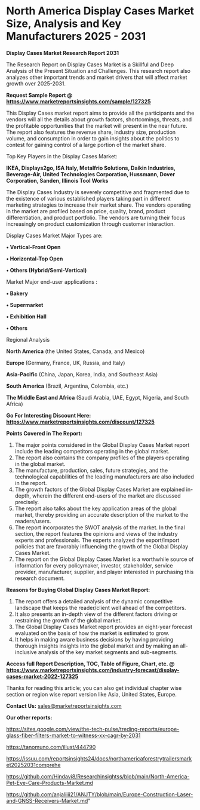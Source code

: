 # North America Display Cases Market Size, Analysis and Key Manufacturers 2025 - 2031

<strong>Display Cases Market Research Report 2031</strong>

The Research Report on Display Cases Market is a Skillful and Deep Analysis of the Present Situation and Challenges. This research report also analyzes other important trends and market drivers that will affect market growth over 2025-2031.

<strong>Request Sample Report @ <a href=https://www.marketreportsinsights.com/sample/127325>https://www.marketreportsinsights.com/sample/127325</a></strong>

This Display Cases market report aims to provide all the participants and the vendors will all the details about growth factors, shortcomings, threats, and the profitable opportunities that the market will present in the near future. The report also features the revenue share, industry size, production volume, and consumption in order to gain insights about the politics to contest for gaining control of a large portion of the market share.

Top Key Players in the Display Cases Market:

<strong>IKEA, Displays2go, ISA Italy, Metalfrio Solutions, Daikin Industries, Beverage-Air, United Technologies Corporation, Hussmann, Dover Corporation, Sanden, Illinois Tool Works</strong>

The Display Cases Industry is severely competitive and fragmented due to the existence of various established players taking part in different marketing strategies to increase their market share. The vendors operating in the market are profiled based on price, quality, brand, product differentiation, and product portfolio. The vendors are turning their focus increasingly on product customization through customer interaction.

Display Cases Market Major Types are:

<strong>• Vertical-Front Open

• Horizontal-Top Open

• Others (Hybrid/Semi-Vertical)</strong>

Market Major end-user applications :

<strong>• Bakery

• Supermarket

• Exhibition Hall

• Others</strong>

Regional Analysis

</u><strong><b>North America</b></strong> (the United States, Canada, and Mexico)

<strong><b>Europe </b></strong>(Germany, France, UK, Russia, and Italy)

<strong><b>Asia-Pacific</b></strong> (China, Japan, Korea, India, and Southeast Asia)

<strong><b>South America</b></strong> (Brazil, Argentina, Colombia, etc.)

<strong><b>The Middle East and Africa</b></strong> (Saudi Arabia, UAE, Egypt, Nigeria, and South Africa)

<strong>Go For Interesting Discount Here: <a href=https://www.marketreportsinsights.com/discount/127325>https://www.marketreportsinsights.com/discount/127325</a></strong>

<strong>Points Covered in The Report:</strong>
<ol>
  <li>The major points considered in the Global Display Cases Market report include the leading competitors operating in the global market.</li>
  <li>The report also contains the company profiles of the players operating in the global market.</li>
  <li>The manufacture, production, sales, future strategies, and the technological capabilities of the leading manufacturers are also included in the report.</li>
  <li>The growth factors of the Global Display Cases Market are explained in-depth, wherein the different end-users of the market are discussed precisely.</li>
  <li>The report also talks about the key application areas of the global market, thereby providing an accurate description of the market to the readers/users.</li>
  <li>The report incorporates the SWOT analysis of the market. In the final section, the report features the opinions and views of the industry experts and professionals. The experts analyzed the export/import policies that are favorably influencing the growth of the Global Display Cases Market.</li>
  <li>The report on the Global Display Cases Market is a worthwhile source of information for every policymaker, investor, stakeholder, service provider, manufacturer, supplier, and player interested in purchasing this research document.</li>
</ol>
<strong>Reasons for Buying Global Display Cases Market Report:</strong>

<ol>
  <li>The report offers a detailed analysis of the dynamic competitive landscape that keeps the reader/client well ahead of the competitors.</li>
  <li>It also presents an in-depth view of the different factors driving or restraining the growth of the global market.</li>
  <li>The Global Display Cases Market report provides an eight-year forecast evaluated on the basis of how the market is estimated to grow.</li>
  <li>It helps in making aware business decisions by having providing thorough insights insights into the global market and by making an all-inclusive analysis of the key market segments and sub-segments.</li>
</ol>
<strong>Access full Report Description, TOC, Table of Figure, Chart, etc. @ <a href=https://www.marketreportsinsights.com/industry-forecast/display-cases-market-2022-127325>https://www.marketreportsinsights.com/industry-forecast/display-cases-market-2022-127325</a></strong>


Thanks for reading this article; you can also get individual chapter wise section or region wise report version like Asia, United States, Europe.

<strong>Contact Us:</strong>
sales@marketreportsinsights.com

<strong>Our other reports:</strong>

<a href=https://sites.google.com/view/the-tech-pulse/treding-reports/europe-glass-fiber-filters-market-to-witness-xx-cagr-by-2031>https://sites.google.com/view/the-tech-pulse/treding-reports/europe-glass-fiber-filters-market-to-witness-xx-cagr-by-2031</a>

<a href=https://tanomuno.com/illust/444790>https://tanomuno.com/illust/444790</a>

<a href=https://issuu.com/reportsinsights24/docs/northamericaforestrytrailersmarket20252031comprehe>https://issuu.com/reportsinsights24/docs/northamericaforestrytrailersmarket20252031comprehe</a>

<a href=https://github.com/Hindavi8/Researchinsightss/blob/main/North-America-Pet-Eye-Care-Products-Market.md>https://github.com/Hindavi8/Researchinsightss/blob/main/North-America-Pet-Eye-Care-Products-Market.md</a>

<a href=https://github.com/anjaliiii21/ANJTY/blob/main/Europe-Construction-Laser-and-GNSS-Receivers-Market.md>https://github.com/anjaliiii21/ANJTY/blob/main/Europe-Construction-Laser-and-GNSS-Receivers-Market.md</a>"
